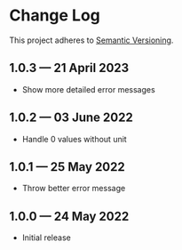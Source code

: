 # Change Log

This project adheres to [Semantic Versioning](http://semver.org/).

## 1.0.3 — 21 April 2023

- Show more detailed error messages

## 1.0.2 — 03 June 2022

- Handle 0 values without unit

## 1.0.1 — 25 May 2022

- Throw better error message

## 1.0.0 — 24 May 2022

- Initial release
